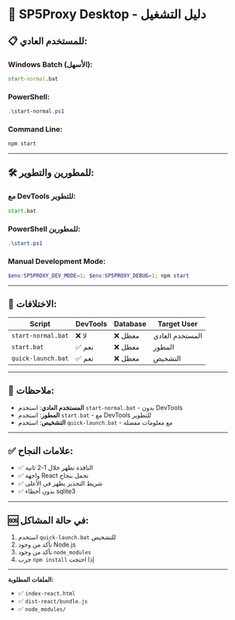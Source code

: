 # 🚀 SP5Proxy Desktop - دليل التشغيل

## 📋 **للمستخدم العادي:**

### **Windows Batch (الأسهل):**
```cmd
start-normal.bat
```

### **PowerShell:**
```powershell
.\start-normal.ps1
```

### **Command Line:**
```cmd
npm start
```

---

## 🛠️ **للمطورين والتطوير:**

### **مع DevTools للتطوير:**
```cmd
start.bat
```

### **PowerShell للمطورين:**
```powershell
.\start.ps1
```

### **Manual Development Mode:**
```powershell
$env:SP5PROXY_DEV_MODE=1; $env:SP5PROXY_DEBUG=1; npm start
```

---

## 🔧 **الاختلافات:**

| Script | DevTools | Database | Target User |
|--------|----------|----------|-------------|
| `start-normal.bat` | ❌ لا | ❌ معطل | المستخدم العادي |
| `start.bat` | ✅ نعم | ❌ معطل | المطور |
| `quick-launch.bat` | ✅ نعم | ❌ معطل | التشخيص |

---

## 📝 **ملاحظات:**

- **المستخدم العادي**: استخدم `start-normal.bat` - بدون DevTools
- **المطور**: استخدم `start.bat` - مع DevTools للتطوير  
- **التشخيص**: استخدم `quick-launch.bat` - مع معلومات مفصلة

---

## ✅ **علامات النجاح:**

- ✅ النافذة تظهر خلال 1-2 ثانية
- ✅ واجهة React تحمل بنجاح
- ✅ شريط التحذير يظهر في الأعلى
- ✅ بدون أخطاء sqlite3

---

## 🆘 **في حالة المشاكل:**

1. استخدم `quick-launch.bat` للتشخيص
2. تأكد من وجود Node.js
3. تأكد من وجود `node_modules`
4. جرب `npm install` إذا احتجت

---

**الملفات المطلوبة:**
- ✅ `index-react.html`
- ✅ `dist-react/bundle.js`
- ✅ `node_modules/` 